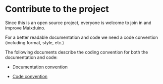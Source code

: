 Contribute to the project
=======

Since this is an open source project, everyone is welcome to join in and improve Maixduino.

For a better readable documentation and code we need a code convention (including format, style, etc.)

The following documents describe the coding convention for both the documentation and code:

* [Documentation convention](doc_convention.md)

* [Code convention](code_convention.md)